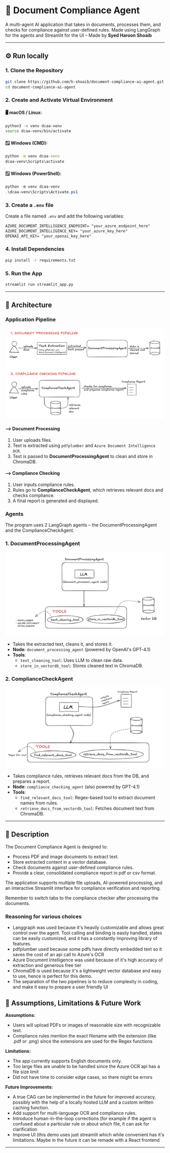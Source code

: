 # 📄 Document Compliance Agent

A multi-agent AI application that takes in documents, processes them, and checks for compliance against user-defined rules. Made using LangGraph for the agents and Streamlit for the UI – Made by **Syed Haroon Shoaib**

---

## ⚙️ Run locally

### 1. Clone the Repository

```bash
git clone https://github.com/h-shoaib/document-compliance-ai-agent.git
cd document-compliance-ai-agent
```

### 2. Create and Activate Virtual Environment

#### 🖥 macOS / Linux:

```bash
python3 -m venv dcaa-venv
source dcaa-venv/bin/activate
```

#### 🪟 Windows (CMD):

```cmd
python -m venv dcaa-venv
dcaa-venv\Scripts\activate
```

#### 🪟 Windows (PowerShell):

```powershell
python -m venv dcaa-venv
.\dcaa-venv\Scripts\Activate.ps1
```

### 3. Create a `.env` file 

Create a file named `.env` and add the following variables:

```env
AZURE_DOCUMENT_INTELLIGENCE_ENDPOINT= "your_azure_endpoint_here"
AZURE_DOCUMENT_INTELLIGENCE_KEY= "your_azure_key_here"
OPENAI_API_KEY= "your_openai_key_here"
```

### 4. Install Dependencies

```bash
pip install -r requirements.txt
```

### 5. Run the App

```bash
streamlit run streamlit_app.py
```

---

## 🧠 Architecture

### Application Pipeline

![Pipeline Architecture](readme_images/pipeline_architecture_diagram.png)

#### --> Document Processing
1. User uploads files.
2. Text is extracted using `pdfplumber` and `Azure Document Intelligence OCR`.
3. Text is passed to **DocumentProcessingAgent** to clean and store in ChromaDB.

#### --> Compliance Checking
1. User inputs compliance rules.
2. Rules go to **ComplianceCheckAgent**, which retrieves relevant docs and checks compliance.
3. A final report is generated and displayed.

### Agents

The program uses 2 LangGraph agents – the DocumentProcessingAgent and the ComplianceCheckAgent.

### 1. DocumentProcessingAgent

![Agent 1 Architecture](readme_images/document_processing_agent_diagram.png)

- Takes the extracted text, cleans it, and stores it.
- **Node**: `document_processing_agent` (powered by OpenAI's GPT-4.1)
- **Tools**:
  - `text_cleaning_tool`: Uses LLM to clean raw data.
  - `store_in_vectordb_tool`: Stores cleaned text in ChromaDB.

### 2. ComplianceCheckAgent

![Agent 2 Architecture](readme_images/compliance_check_agent_diagram.png)

- Takes compliance rules, retrieves relevant docs from the DB, and prepares a report.
- **Node**: `compliance_checking_agent` (also powered by GPT-4.1)
- **Tools**:
  - `find_relevant_docs_tool`: Regex-based tool to extract document names from rules.
  - `retrieve_docs_from_vectordb_tool`: Fetches document text from ChromaDB.

---

## 📘 Description

The Document Compliance Agent is designed to:
- Process PDF and image documents to extract text.
- Store extracted content in a vector database.
- Check documents against user-defined compliance rules.
- Provide a clear, consolidated compliance report in pdf or csv format.

The application supports multiple file uploads, AI-powered processing, and an interactive Streamlit interface for compliance verification and reporting.

Remember to switch tabs to the compliance checker after processing the documents.

### Reasoning for various choices

- Langgraph was used because it's heavily customizable and allows great control over the agent. Tool calling and binding is easily handled, states can be easily customized, and it has a constantly improving library of features.
- pdfplumber used because some pdfs have directly embedded text so it saves the cost of an api call to Azure's OCR
- Azure Document Intelligence was used because of it's high accuracy of extraction and generous free tier
- ChromaDB is used because it's a lightweight vector database and easy to use, hence is perfect for this demo.
- The separation of the two pipelines is to reduce complexity in coding, and make it easy to prepare a user friendly UI

## 🧩 Assumptions, Limitations & Future Work

**Assumptions:**

* Users will upload PDFs or images of reasonable size with recognizable text.
* Compliance rules mention the exact filename with the extension (like .pdf or .png) since the extensions are used for the Regex functions

**Limitations:**

* The app currently supports English documents only.
* Too large files are unable to be handled since the Azure OCR api has a file size limit
* Did not have time to consider edge cases, so there might be errors

**Future Improvements:**

* A true CAG can be implemented in the future for improved accuracy, possibly with the help of a locally hosted LLM and a custom written caching function. 
* Add support for multi-language OCR and compliance rules.
* Introduce human-in-the-loop corrections (for example if the agent is confused about a particular rule or about which file, it can ask for clarification
* Improve UI (this demo uses just streamlit which while convenient has it's limitations. Maybe in the future it can be remade with a React frontend

---
